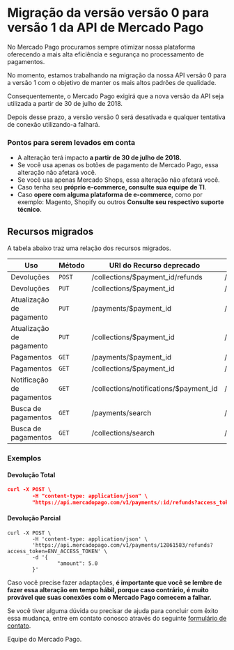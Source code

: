 # Migração da versão versão 0 para versão 1 da API de Mercado Pago

No Mercado Pago procuramos sempre otimizar nossa plataforma oferecendo a mais alta eficiência e segurança no processamento de pagamentos.

No momento, estamos trabalhando na migração da nossa API  versão 0 para a versão 1 com o objetivo de manter os mais altos padrões de qualidade.

Consequentemente, o Mercado Pago exigirá que a nova versão da API seja utilizada a partir de 30 de julho de 2018.

Depois desse prazo, a versão versão 0 será desativada e qualquer tentativa de conexão utilizando-a falhará.

### Pontos para serem levados em conta

* A alteração terá impacto **a partir de 30 de julho de 2018.**
* Se você usa apenas os botões de pagamento de Mercado Pago, essa alteração não afetará você.
* Se você usa apenas Mercado Shops, essa alteração não afetará você.
* Caso tenha seu **próprio e-commerce, consulte sua equipe de TI**.
* Caso **opere com alguma plataforma de e-commerce**, como por exemplo: Magento, Shopify ou outros **Consulte seu respectivo suporte técnico**.

## Recursos migrados

A tabela abaixo traz uma relação dos recursos migrados.

| Uso                      | Método | URI do Recurso deprecado               | URI do Recurso equivalente       | Referência                                                      |
|--------------------------|--------|----------------------------------------|----------------------------------|-----------------------------------------------------------------|
| Devoluções               | `POST` | /collections/$payment_id/refunds       | /v1/payments/$payment_id/refunds |-                                                                |
| Devoluções               | `PUT`  | /collections/$payment_id               | /v1/payments/$payment_id/        |-                                                                |
| Atualização de pagamento | `PUT`  | /payments/$payment_id                  | /v1/payments/$payment_id/        |[acesse](/reference/payments/endpoints/_payments_id/put.yaml)    |
| Atualização de pagamento | `PUT`  | /collections/$payment_id               | /v1/payments/$payment_id/        |[acesse](/reference/payments/endpoints/_payments_id/put.yaml)    |
| Pagamentos               | `GET`  | /payments/$payment_id                  | /v1/payments/$payment_id/        |[acesse](/reference/payments/endpoints/_payments_id/get.yaml)    |
| Pagamentos               | `GET`  | /collections/$payment_id               | /v1/payments/$payment_id/        |[acesse](/reference/payments/endpoints/_payments_id/get.yaml)    |
| Notificação de pagamentos| `GET`  | /collections/notifications/$payment_id | /v1/payments/$payment_id/        |[acesse](/reference/payments/endpoints/_payments_id/get.yaml)    |
| Busca de pagamentos      | `GET`  | /payments/search                       | /v1/payments/search              |[acesse](/reference/payments/endpoints/_payments_search/get.yaml)|
| Busca de pagamentos      | `GET`  | /collections/search                    | /v1/payments/search              |[acesse](/reference/payments/endpoints/_payments_search/get.yaml)|

### Exemplos

#### Devolução Total
```json
curl -X POST \
        -H "content-type: application/json" \
        "https://api.mercadopago.com/v1/payments/:id/refunds?access_token=ENV_ACCESS_TOKEN"
```

#### Devolução Parcial

```curl
curl -X POST \
        -H 'content-type: application/json' \
        'https://api.mercadopago.com/v1/payments/12861583/refunds?access_token=ENV_ACCESS_TOKEN' \
        -d '{
                "amount": 5.0
        }'
```

Caso você precise fazer adaptações, **é importante que você se lembre de fazer essa alteração em tempo hábil, porque caso contrário, é muito provável que suas conexões com o Mercado Pago comecem a falhar.**

Se você tiver alguma dúvida ou precisar de ajuda para concluir com êxito essa mudança, entre em contato conosco através do seguinte [formulário de contato](/support).

Equipe do Mercado Pago.
